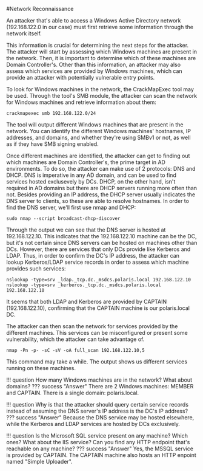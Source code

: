 #Network Reconnaissance

An attacker that's able to access a Windows Active Directory network (192.168.122.0 in our case) must first retrieve some information through the network itself.

This information is crucial for determining the next steps for the attacker. The attacker will start by assessing which Windows machines are present in the network. Then, it is important to determine which of these machines are Domain Controller's. Other than this information, an attacker may also assess which services are provided by Windows machines, which can provide an attacker with potentially vulnerable entry points.

To look for Windows machines in the network, the CrackMapExec tool may be used. Through the tool's SMB module, the attacker can scan the network for Windows machines and retrieve information about them:

```
crackmapexec smb 192.168.122.0/24

```

The tool will output different Windows machines that are present in the network. You can identify the different Windows machines' hostnames, IP addresses, and domains, and whether they're using SMBv1 or not, as well as if they have SMB signing enabled.

Once different machines are identified, the attacker can get to finding out which machines are Domain Controller's, the prime target in AD environments. To do so, the attacker can make use of 2 protocols: DNS and DHCP. DNS is imperative in any AD domain, and can be used to find services hosted exclusevely by DCs. DHCP, on the other hand, isn't required in AD domains but there are DHCP servers running more often than not. Besides providing an IP address, the DHCP server usually indicates the DNS server to clients, so these are able to resolve hostnames. In order to find the DNS server, we'll first use nmap and DHCP:

```
sudo nmap --script broadcast-dhcp-discover
```
Through the output we can see that the DNS server is hosted at 192.168.122.10. This indicates that the 192.168.122.10 machine can be the DC, but it's not certain since DNS servers can be hosted on machines other than DCs. However, there are services that only DCs provide like Kerberos and LDAP. Thus, in order to confirm the DC's IP address, the attacker can lookup Kerberos/LDAP service records in order to assess which machine provides such services:

```
nslookup -type=srv _ldap._tcp.dc._msdcs.polaris.local 192.168.122.10
nslookup -type=srv _kerberos._tcp.dc._msdcs.polaris.local 192.168.122.10
```

It seems that both LDAP and Kerberos are provided by CAPTAIN (192.168.122.10), confirming that the CAPTAIN machine is our polaris.local DC.

The attacker can then scan the network for services provided by the different machines. This services can be misconfigured or present some vulnerability, which the attacker can take advantage of.

```
nmap -Pn -p- -sC -sV -oA full_scan 192.168.122.10,5
```

This command may take a while. The output shows us different services running on these machines.

!!! question
    How many Windows machines are in the network? What about domains?
??? success "Answer"
    There are 2 Windows machines: MEMBER and CAPTAIN. There is a single domain: polaris.local.

!!! question
    Why is that the attacker should query certain service records instead of assuming the DNS server's IP address is the DC's IP address?
??? success "Answer"
    Because the DNS service may be hosted elsewhere, while the Kerberos and LDAP services are hosted by DCs exclusively.

!!! question
    Is the Microsoft SQL service present on any machine? Which ones? What about the IIS service? Can you find any HTTP endpoint that's reachable on any machine?
??? success "Answer"
    Yes, the MSSQL service is provided by CAPTAIN. The CAPTAIN machine also hosts an HTTP enpoint named "Simple Uploader".